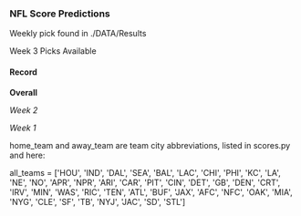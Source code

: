 ### NFL Score Predictions

Weekly pick found in ./DATA/Results

Week 3 Picks Available 

#### Record
**Overall** 


*Week 2* 

*Week 1*



home_team and away_team are team city abbreviations, listed in scores.py and here:

all_teams = ['HOU',
             'IND',
             'DAL',
             'SEA',
             'BAL',
             'LAC',
             'CHI',
             'PHI',
             'KC',
             'LA',
             'NE',
             'NO',
             'APR',
             'NPR',
             'ARI',
             'CAR',
             'PIT',
             'CIN',
             'DET',
             'GB',
             'DEN',
             'CRT',
             'IRV',
             'MIN',
             'WAS',
             'RIC',
             'TEN',
             'ATL',
             'BUF',
             'JAX',
             'AFC',
             'NFC',
             'OAK',
             'MIA',
             'NYG',
             'CLE',
             'SF',
             'TB',
             'NYJ',
             'JAC',
             'SD',
             'STL']